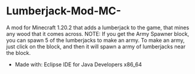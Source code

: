 # Lumberjack-Mod-MC-
A mod for Minecraft 1.20.2 that adds a lumberjack to the game, that mines any wood that it comes across. NOTE: If you get the Army Spawner block, you can spawn 5 of the lumberjacks to make an army. To make an army, just click on the block, and then it will spawn a army of lumberjacks near the block.

* Made with: Eclipse IDE for Java Developers x86_64
